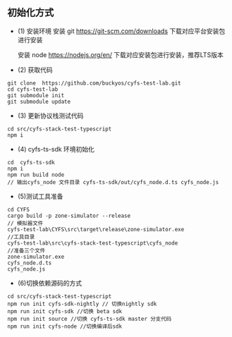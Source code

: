 ## 初始化方式
+ (1) 安装环境
  安装 git
  https://git-scm.com/downloads
  下载对应平台安装包进行安装
  
  安装 node
  https://nodejs.org/en/
  下载对应安装包进行安装，推荐LTS版本

  
+ (2) 获取代码
```
git clone  https://github.com/buckyos/cyfs-test-lab.git
cd cyfs-test-lab
git submodule init
git submodule update
```

+ (3) 更新协议栈测试代码
```
cd src/cyfs-stack-test-typescript
npm i
```

+ (4) cyfs-ts-sdk 环境初始化
```
cd  cyfs-ts-sdk
npm i
npm run build node
// 输出cyfs_node 文件目录 cyfs-ts-sdk/out/cyfs_node.d.ts cyfs_node.js
```
+ (5)测试工具准备
```
cd CYFS
cargo build -p zone-simulator --release
// 模拟器文件
cyfs-test-lab\CYFS\src\target\release\zone-simulator.exe
//工具目录
cyfs-test-lab\src\cyfs-stack-test-typescript\cyfs_node 
//准备三个文件
zone-simulator.exe
cyfs_node.d.ts
cyfs_node.js
```
+ (6)切换依赖源码的方式
```
cd src/cyfs-stack-test-typescript 
npm run init cyfs-sdk-nightly // 切换nightly sdk
npm run init cyfs-sdk //切换 beta sdk
npm run init source //切换 cyfs-ts-sdk master 分支代码
npm run init cyfs-node //切换编译后sdk
```
